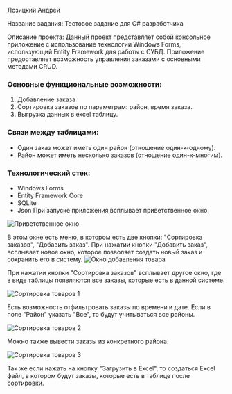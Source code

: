 Лозицкий Андрей

Название задания: Тестовое задание для С# разработчика

Описание проекта:
Данный проект представляет собой консольное приложение с использование технологии Windows Forms, использующий Entity Framework для работы с СУБД. Приложение предоставляет возможность управления заказами с основными методами CRUD. 

### Основные функциональные возможности:
1. Добавление заказа
2. Сортировка заказов по параметрам: район, время заказа.
3. Выгрузка данных в excel таблицу.
   
### Связи между таблицами:
- Один заказ может иметь один район (отношение один-к-одному).
- Район может иметь несколько заказов (отношение один-к-многим).

### Технологический стек:
- Windows Forms
- Entity Framework Core
- SQLite 
- Json
При запуске приложения всплывает приветственное окно.

![Приветственное окно](https://github.com/user-attachments/assets/d609066d-4b69-434b-9838-f71dafece1ba)

В этом окне есть меню, в котором есть две кнопки: "Сортировка заказов", "Добавить заказ". При нажатии кнопки "Добавить заказ", всплывает новое окно, которое позволяет создать новый заказ и сохранить его в систему.
![Окно добавления товара](https://github.com/user-attachments/assets/92bf7eb0-65d0-47d1-b0f9-cdfc7e5a53c5)

При нажатии кнопки "Сортировка заказов" всплывает другое окно, где в виде таблицы появляются все заказы, которые есть в данной системе.

![Сортировка товаров 1](https://github.com/user-attachments/assets/299da283-9886-48be-9c86-d36de5f5e7a9)

Есть возможность отфильтровать заказы по времени и дате. Если в поле "Район" указать "Все", то будут учитываться все районы.

![Сортировка товаров 2](https://github.com/user-attachments/assets/d6c10420-73fe-40a9-8c4f-ec9b0b5bd857)

Можно также вывести заказы из конкретного района.

![Сортировка товаров 3](https://github.com/user-attachments/assets/e17117ca-0209-4cc2-bb66-43aeeee788bd)

Так же если нажать на кнопку "Загрузить в Excel", то создаться Excel файл, в котором будут заказы, которые есть в таблице после сортировки.
